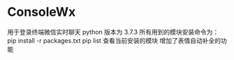 # ConsoleWx
用于登录终端微信实时聊天
python 版本为 3.7.3
所有用到的模块安装命令为：
 pip install -r packages.txt
 pip list 查看当前安装的模块
增加了表情自动补全的功能
